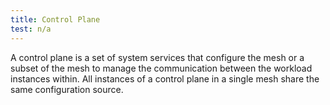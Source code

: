 ```yaml
---
title: Control Plane
test: n/a
---
```


A control plane is a set of system services that configure the mesh or a subset of
the mesh to manage the communication between the workload instances within.
All instances of a control plane in a single mesh share the same configuration source.
